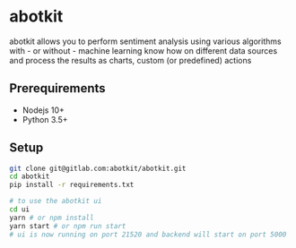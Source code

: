 # abotkit

abotkit allows you to perform sentiment analysis using various algorithms with - or without - machine learning know how on different data sources and process the results as charts, custom (or predefined) actions

## Prerequirements

* Nodejs 10+
* Python 3.5+

## Setup
```bash
git clone git@gitlab.com:abotkit/abotkit.git
cd abotkit
pip install -r requirements.txt

# to use the abotkit ui
cd ui
yarn # or npm install
yarn start # or npm run start
# ui is now running on port 21520 and backend will start on port 5000
```
